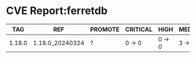 # CVE Report:ferretdb
|  TAG   |       REF       | PROMOTE | CRITICAL |  HIGH  | MEDIUM |  LOW   | UNKNOWN |
|--------|-----------------|---------|----------|--------|--------|--------|---------|
| 1.18.0 | 1.18.0_20240324 | ?       | 0 -> 0   | 0 -> 0 | 3 -> 3 | 0 -> 0 | 0 -> 0  |
